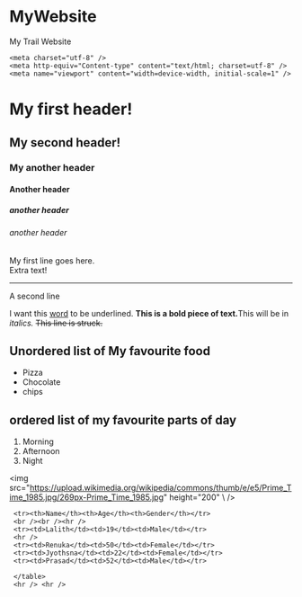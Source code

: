 # MyWebsite
My Trail Website
<!doctype html>
<html>
<head>
    <title>My First Webpage</title>

    <meta charset="utf-8" />
    <meta http-equiv="Content-type" content="text/html; charset=utf-8" />
    <meta name="viewport" content="width=device-width, initial-scale=1" />
       
</head>

<body>
<div>
   <h1>My first header!</h1>
   <h2>My second header!</h2>
   <h3>My another header</h3>
   <h4>Another header</h4>
   <h5>another header</h5>
   <h6>another header</h6>

   <p>My first line goes here.<br />Extra text! </p>

   <hr />

   <p>A second line</p>

   <p>I want this <u>word</u> to be underlined. <strong>This is a bold piece of text.</strong>This will be in <em> italics.</em> <strike> This line is struck.</strike></p>
   
   <h2>Unordered list of My favourite food</h2>

   <ul>
        <li>Pizza</li>
        <li>Chocolate</li>
        <li>chips</li>
   </ul>

   <h2>ordered list of my favourite parts of day</h2>
   
   <ol>
        <li>Morning</li>
        <li>Afternoon</li>
        <li>Night</li>

   </ol>
  
   <img src="https://upload.wikimedia.org/wikipedia/commons/thumb/e/e5/Prime_Time_1985.jpg/269px-Prime_Time_1985.jpg" height="200" \ />

   <table>
      
     <tr><th>Name</th><th>Age</th><th>Gender</th></tr>
     <br /><br /><hr />
     <tr><td>Lalith</td><td>19</td><td>Male</td></tr>
     <hr />
     <tr><td>Renuka</td><td>50</td><td>Female</td></tr>
     <tr><td>Jyothsna</td><td>22</td><td>Female</td></tr>
     <tr><td>Prasad</td><td>52</td><td>Male</td></tr>

     </table>
     <hr /> <hr />
</div>
</body>
</html>
